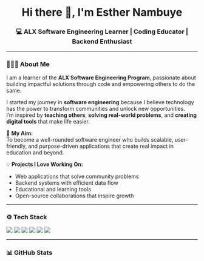 <!-- PROFILE HEADER -->
<h1 align="center">Hi there 👋, I'm Esther Nambuye</h1>
<h3 align="center">💻 ALX Software Engineering Learner | Coding Educator | Backend Enthusiast</h3>

---

<!-- ABOUT ME SECTION -->
### 👩🏽‍💻 About Me  

I am a learner of the **ALX Software Engineering Program**, passionate about building impactful solutions through code and empowering others to do the same.  

I started my journey in **software engineering** because I believe technology has the power to transform communities and unlock new opportunities.  
I’m inspired by **teaching others**, **solving real-world problems**, and **creating digital tools** that make life easier.  

🎯 **My Aim:**  
To become a well-rounded software engineer who builds scalable, user-friendly, and purpose-driven applications that create real impact in education and beyond.  

💡 **Projects I Love Working On:**  
- Web applications that solve community problems  
- Backend systems with efficient data flow  
- Educational and learning tools  
- Open-source collaborations that inspire growth  

---

<!-- TECH STACK SECTION -->
### ⚙️ Tech Stack  

<p align="left">
  <img src="https://img.shields.io/badge/Code-Python-blue?style=for-the-badge&logo=python" />
  <img src="https://img.shields.io/badge/Code-JavaScript-yellow?style=for-the-badge&logo=javascript" />
  <img src="https://img.shields.io/badge/Frontend-HTML5-orange?style=for-the-badge&logo=html5" />
  <img src="https://img.shields.io/badge/Frontend-CSS3-blue?style=for-the-badge&logo=css3" />
  <img src="https://img.shields.io/badge/Database-SQL-lightgrey?style=for-the-badge&logo=mysql" />
  <img src="https://img.shields.io/badge/Tools-GitHub-black?style=for-the-badge&logo=github" />
</p>

---

<!-- GITHUB STATS SECTION -->
### 📊 GitHub Stats  

<p align="center">
  <img src="https://github-r
